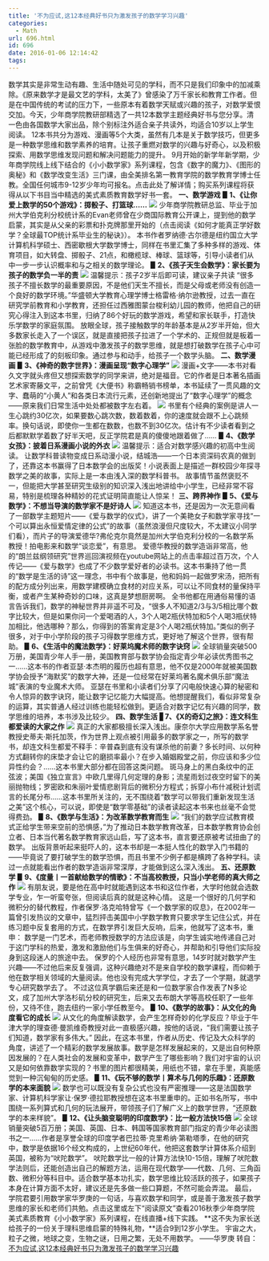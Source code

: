 ```yaml
---
title: '不为应试,这12本经典好书只为激发孩子的数学学习兴趣'
categories:
  - Math
url: 696.html
id: 696
date: 2016-01-06 12:14:42
tags:
---
```


数学其实是非常生动有趣、生活中随处可见的学科，而不只是我们印象中的加减乘除。《原来数学才是最文艺的学科，太美了》曾感染了万千家长和教育工作者。但是在中国传统的考试的压力下，一些原本有着数学天赋或兴趣的孩子，对数学爱恨交加。今天，少年商学院教研部精选了一共12本数学主题经典好书与您分享。清一色由各国数学大家出品，除个别标注外适合亲子共读外，均适合10岁以上学生阅读。 12本书共分为游戏、漫画等5个大类，虽然有几本是关于数学技巧，但更多是一种数学思维和数学素养的培育。让孩子重燃对数学的兴趣与好奇心，以及积极探索、用数学思维发现问题和解决问题能力的提升。 9月开始的新学年新学期，少年商学院线上线下结合的《小小数学家》系列课程，包含《数字的魔力》、《图形的奥秘》和《数学改变生活》三门课，由全美排名第一教育学院的数学教育学博士任教。全国任何城市9-12岁少年均可报名。点击此处了解详情；购买系列课程将获得从以下书目当中精选的美式素质教育数学好书一套。 **一、数学游戏** **▋1、《让你爱上数学的50个游戏》：掷骰子、打篮球……** ![](http://n1.itc.cn/img8/wb/recom/2016/08/15/147126703368171473.JPEG) 少年商学院教研总监、毕业于加州大学伯克利分校统计系的Evan老师曾在少商国际教育公开课上，提到他的数学启蒙，其实是从父亲的彩票和扑克牌那里开始的（点击阅读《如何才能真正学好数学？全球最TOP统计系毕业生的秘诀》）。 本书作者罗纳德·古尔德是纽约国立大学计算机科学硕士、西密歇根大学数学博士，同样在书里汇集了多种多样的游戏、体育项目，如大转盘、掷骰子、21点，和橄榄球、棒球、篮球等，引导小读者们从中一步一步认识概率和与之相关的数学理论。 **▋2、《孩子天生会数学》：家长要为孩子的数学负一半的责** ![](http://n1.itc.cn/img8/wb/recom/2016/08/15/147126703381647779.JPEG) 温馨提示：孩子2岁半后即可读，建议亲子共读 “很多孩子不擅长数学的最重要原因，不是他们天生不擅长，而是父母或老师没有创造一个良好的数学环境。”华盛顿大学教育心理学博士格雷格·纳尔逊教授，过去一直在研究学前教育和小学教育，还担任过西雅图蒙台梭利幼儿园的教师，他把自己的研究心得注入到这本书里，归纳了86个好玩的数学游戏，希望和家长联手，打造快乐学数学的家庭氛围。 放眼全球，孩子接触数学的年龄基本是从2岁半开始，但大多数家长走入了一个误区，就是直接把孩子拉进了一个学术的、正规但就是板着一张脸的数学教育中，从游戏中激发孩子的数学思维，就是想打破数学在孩子心中可能已经形成了的刻板印象。通过参与和动手，给孩子一个数学头脑。 **二、数学漫画** **▋3、《神奇的数字世界》：漫画呈现“数字心理学”** ![](http://n1.itc.cn/img8/wb/recom/2016/08/15/147126703398973503.JPEG) 漫画+文字——本书对看久文字就头疼但又想探索数学的同学来讲，绝对是福音。它的作者是日本著名插画艺术家寄藤文平，之前曾凭《大便书》称霸畅销书榜单，本书延续了一贯风趣的文字、蠢萌的“小黄人”和各类日本流行元素，还创新地提出了“数字心理学”的概念——原来我们日常生活中处处都被数字左右着。 ![](http://n1.itc.cn/img8/wb/recom/2016/08/15/147126703418060732.JPEG) 书里有个经典的案例是讲人一生心跳约30亿次，如果要数心跳次数，数着数着，你的速度就会跟不上心跳频率。换句话说，即使你一生都在数数，也数不到30亿次。估计有不少读者看到之后都默默学着数了好半天吧，反正学院君是真的傻傻地跟着做了…… **▋4、《数学女孩》：披着日系漫画小说的外衣** ![](http://n1.itc.cn/img8/wb/recom/2016/08/15/147126703433971108.JPEG) 温馨提示：适合对数学感兴趣的初高中生阅读。 让数学科普读物变成日系动漫小说，结城浩——一个日本资深码农真的做到了，还靠这本书赢得了日本数学会的出版奖！小说表面上是描述一群校园少年探寻数学之美的故事，实际上是一本由浅入深的数学科普书。 故事情节虽然褒贬不一，但能把大学甚至研究生级别的知识深入浅出地讲给中小学生，已经非常不容易，特别是梳理各种精妙的花式证明简直能让人惊呆！ **三、跨界神作** **▋5、《爱与数学》：不想当导演的数学家不是好诗人** ![](http://n1.itc.cn/img8/wb/recom/2016/08/15/147126703450278668.JPEG) 知道这本书，还是因为一次无意间看了一部数学主题短片——《爱与数学的仪式》，讲了一个美艳女子和数学家寻找“一个可以算出永恒爱情定律的公式”的故事（虽然浪漫但尺度较大，不太建议小同学们看），而片子的导演爱德华?弗伦克尔竟然是加州大学伯克利分校的一名数学系教授！拍电影来和数学“谈恋爱”，有意思。 爱德华教授的数学造诣非常高，他的“朗兰兹纲领研究”世界巡回演视频在youtube网站上的点击率超过百万次，个人传记——《爱与数学》也成了不少数学爱好者的必读书。这本书秉持了他一贯的“数学是生活的诗”这一理念，书中有个故事是，他和妈妈一起做罗宋汤，把所有的配方成分列出来，用数学建模确立食材的对应关系，可以让不同食材的量保持平衡，或者产生某种奇妙的口味，这真是梦想厨房啊。 全书他都在用通俗易懂的语言告诉我们，数学的神秘世界并非遥不可及，“很多人不知道2/3与3/5相比哪个数字比较大，但是如果你问一个爱喝酒的人，3个人喝2瓶伏特加和5个人喝3瓶伏特加相比，他选哪种？那么，你得到的答案肯定是3个人喝2瓶伏特加。”类似的例子很多，对于中小学阶段的孩子习得数学思维方式，更好地了解这个世界，很有帮助。 **▋6、《生活中的魔法数学》：好莱坞魔术师的数字诀窍** ![](http://n1.itc.cn/img8/wb/recom/2016/08/15/147126703464296289.JPEG) 全球销量突破500万册，美国青少年人手一册，美国教育部与数学协会指定青少年必读优秀图书之一……这本书的作者亚瑟·本杰明的履历也超有意思，他不仅是2000年就被美国数学协会授予“海默奖”的数学大神，还是一位经常在好莱坞著名魔术俱乐部“魔法城”表演的专业魔术大师。 亚瑟在书里和小读者们分享了闪电般快速心算的秘密和令人惊异的数字诀窍，能让数字记忆能力大幅提高。他想提醒我们，看似非常复杂的运算，其实普通人经过训练也能轻松做到。更适合对数字记忆有兴趣的同学，数学思维的培养，本书涉及比较少。 **四、数学生活** **▋7、《X的奇幻之旅》：连文科生都爱读的大家之作** ![](http://n1.itc.cn/img8/wb/recom/2016/08/15/147126703478129687.JPEG) 真正的大家都极擅长深入浅出。康奈尔大学应用数学系名誉教授史蒂夫·斯托加茨，作为世界上观点被引用最多的数学家之一，所写的数学书，却连文科生都爱不释手：辛普森到底有没有谋杀他的前妻？多长时间、以何种方式翻转你的床垫才会让它的磨损率最小？在步入婚姻殿堂之前，你应该和多少位异性约会？……这本书里大部分都在回答这类问题。 斑马身上的黑白条纹中的正弦波；美国《独立宣言》中欧几里得几何定理的身影；流星雨划过夜空时留下的美丽抛物线；罗密欧和朱丽叶爱情悲剧背后的微积分方程式；拆穿小布什减税计划谎言的长尾分布……这本书里所关注的，无不围绕着“数学可以带我们重新发现生活之美”这个核心，可以说，即使是“数学零基础”的读者读起这本书来也丝毫不会觉得费劲。 **▋8、《数学与生活》：为改革数学教育而生** ![](http://n1.itc.cn/img8/wb/recom/2016/08/15/147126703496699898.JPEG) “我们的数学应试教育模式正给学生带来空前的恐惧感，”为了推动日本数学教育改革，日本数学教育协会创立者、日本当代著名数学教育家远山启，写了这本书，直言要还原被考试扭曲了的数学。 出版背景听起来挺吓人的，这本书却是一本挺人性化的数学入门书籍的——毕竟说了要打破学生的数学恐惧，而且书里不少例子都是横跨了各种学科。读过一点就能看出作者的数学造诣非常深厚，才能做到这么深入浅出。 **五、还原数学** **▋9、《度量丨一首献给数学的情歌》：不当高校教授，只当小学老师的真大师之作** ![](http://n1.itc.cn/img8/wb/recom/2016/08/15/147126703510711728.JPEG) 有朋友说，要是他在高中时就能遇到这本书和这位作者，大学时他就会选数学专业，乍一听蛮夸张，但阅读后真的就是这种心情。 这是一个很好的几何学和微积分的替代教程，作者保罗·洛克哈特曾写《一个数学家的叹息》，在2002年一篇曾引发热议的文章中，猛烈抨击美国中小学数学教育只要求学生记住公式，并在练习题中反复套用的方式，在数学界引发巨大反响，后来，他就写了这本书，重申： 数学是一门艺术，而老师教授数学的方法应该是，向学生诚实地传递自己对于这门学科的热爱，激发和激励他们与生俱来的好奇心，并帮助和引导他们实际投身到这段迷人的旅途中去。 保罗的个人经历也非常有意思，14岁时就对数学产生兴趣——不过他后来反复强调，这种兴趣绝对不是来自学校的数学课程，而仰赖于他在数学相关领域的大量阅读。他也没有完成大学学位，才去了一个学期，就退学专心研究数学去了。 不过这位真学霸后来还是和一位数学家合作发表了N多论文，成了加州大学洛杉矶分校的研究生，后来又去布朗大学等高校任职了一些年份，又待不住，跑去纽约一家小学任教至今。 **▋10、《数学的故事》：从文化的角度看它的成长** ![](http://n1.itc.cn/img8/wb/recom/2016/08/15/147126703529064356.JPEG) 从文化的角度解读数学，会产生怎样奇妙的化学反应？毕业于牛津大学的理查德·曼凯维奇教授对此一直极感兴趣，按他的话说，“我们需要让孩子们知道，数学家有多伟大。” 因此，在这本书里，作者从历史、传记及大众科学的角度，讲述了一个精彩的数学发展故事。数学是怎样发展起来的，又是出自何种原因发展的？在人类社会的发展和变革中，数学产生了哪些影响？我们对宇宙的认识又是如何依靠数学实现的？书里的图片都很精美，用纸也不错，拿在手里，真能感觉到一种沉甸甸的历史感。 **▋11、《玩不够的数学丨算术与几何的乐趣》：还原数学的本来面貌** ![](http://n1.itc.cn/img8/wb/recom/2016/08/15/147126703541910680.JPEG) 数学也可以既没有复杂公式也没有严密推理——这是法国数学家、计算机科学家让·保罗·德拉耶教授想在这本书里重申的。正如书名所写，书中围绕一系列算式和几何的玩法展开，带领孩子们了解广义上的数学世界，“还原数学的本来样貌”。 **▋12、《让头脑变聪明的印度数学》：比一般方法快15倍** ![](http://n1.itc.cn/img8/wb/recom/2016/08/15/147126703558582576.JPEG) 全球销量突破5百万册；美国、英国、日本、韩国等国家教育部门指定的青少年必读图书之一……作者是享誉全球的印度学者巴拉蒂·克里希纳·第勒塔季，在他的研究中，数学是依据16个经文构成的，上世纪60年代，他把这套数学计算体系介绍到英国，被称为“吠陀数学”。 吠陀数学比一般的计算方法快10-15倍，理解了吠陀数学法则后，还能创造出自己的解题方法，运用在现代数学——代数、几何、三角函数、微积分等科目中。适合数学基本功扎实，数学思维比较活跃的孩子，如果孩子本身在计算方面不太好，建议还是先多做一些口算题，不然可能会弄混。 最后，学院君要引用数学家华罗庚的一句话，与喜欢数学和同学，或是善于激发孩子数学思维的家长和老师们共勉。点击这里或左下“阅读原文”查看2016秋季少年商学院美式素质教育《小小数学家》系列课程，在线直播+线下实践。 **这不失为家长送给孩子的一份关于理科思维启蒙的特殊礼物，**适合9到12岁小学生。 宇宙之大，粒子之微，地球之变，生物之谜，日用之繁，无处不用数学。 ——华罗庚 转自：[不为应试,这12本经典好书只为激发孩子的数学学习兴趣](http://mt.sohu.com/20160815/n464304786.shtml)